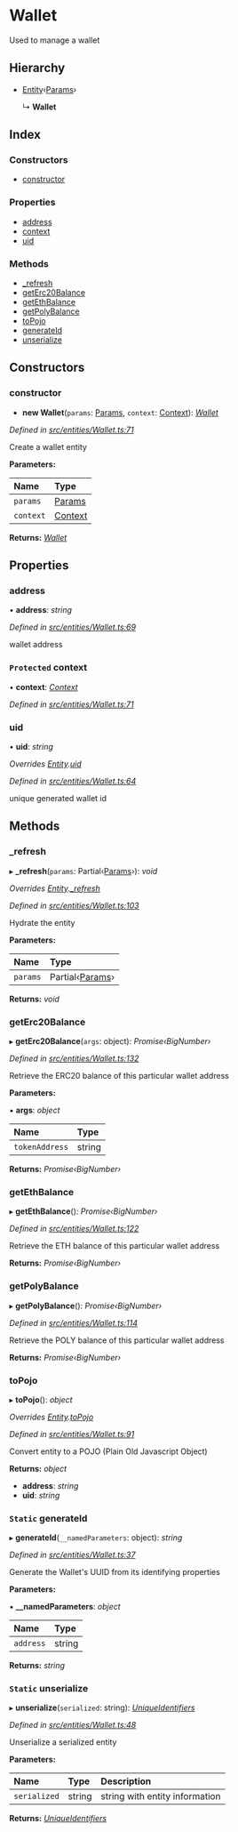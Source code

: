 # Wallet

Used to manage a wallet

## Hierarchy

* [Entity]()‹[Params]()›

  ↳ **Wallet**

## Index

### Constructors

* [constructor]()

### Properties

* [address]()
* [context]()
* [uid]()

### Methods

* [\_refresh]()
* [getErc20Balance]()
* [getEthBalance]()
* [getPolyBalance]()
* [toPojo]()
* [generateId]()
* [unserialize]()

## Constructors

### constructor

+ **new Wallet**\(`params`: [Params](), `context`: [Context]()\): [_Wallet_]()

_Defined in_ [_src/entities/Wallet.ts:71_](https://github.com/PolymathNetwork/polymath-sdk/blob/550676f/src/entities/Wallet.ts#L71)

Create a wallet entity

**Parameters:**

| Name | Type |
| :--- | :--- |
| `params` | [Params]() |
| `context` | [Context]() |

**Returns:** [_Wallet_]()

## Properties

### address

• **address**: _string_

_Defined in_ [_src/entities/Wallet.ts:69_](https://github.com/PolymathNetwork/polymath-sdk/blob/550676f/src/entities/Wallet.ts#L69)

wallet address

### `Protected` context

• **context**: [_Context_]()

_Defined in_ [_src/entities/Wallet.ts:71_](https://github.com/PolymathNetwork/polymath-sdk/blob/550676f/src/entities/Wallet.ts#L71)

### uid

• **uid**: _string_

_Overrides_ [_Entity_]()_._[_uid_]()

_Defined in_ [_src/entities/Wallet.ts:64_](https://github.com/PolymathNetwork/polymath-sdk/blob/550676f/src/entities/Wallet.ts#L64)

unique generated wallet id

## Methods

### \_refresh

▸ **\_refresh**\(`params`: Partial‹[Params]()›\): _void_

_Overrides_ [_Entity_]()_._[_\_refresh_]()

_Defined in_ [_src/entities/Wallet.ts:103_](https://github.com/PolymathNetwork/polymath-sdk/blob/550676f/src/entities/Wallet.ts#L103)

Hydrate the entity

**Parameters:**

| Name | Type |
| :--- | :--- |
| `params` | Partial‹[Params]()› |

**Returns:** _void_

### getErc20Balance

▸ **getErc20Balance**\(`args`: object\): _Promise‹BigNumber›_

_Defined in_ [_src/entities/Wallet.ts:132_](https://github.com/PolymathNetwork/polymath-sdk/blob/550676f/src/entities/Wallet.ts#L132)

Retrieve the ERC20 balance of this particular wallet address

**Parameters:**

▪ **args**: _object_

| Name | Type |
| :--- | :--- |
| `tokenAddress` | string |

**Returns:** _Promise‹BigNumber›_

### getEthBalance

▸ **getEthBalance**\(\): _Promise‹BigNumber›_

_Defined in_ [_src/entities/Wallet.ts:122_](https://github.com/PolymathNetwork/polymath-sdk/blob/550676f/src/entities/Wallet.ts#L122)

Retrieve the ETH balance of this particular wallet address

**Returns:** _Promise‹BigNumber›_

### getPolyBalance

▸ **getPolyBalance**\(\): _Promise‹BigNumber›_

_Defined in_ [_src/entities/Wallet.ts:114_](https://github.com/PolymathNetwork/polymath-sdk/blob/550676f/src/entities/Wallet.ts#L114)

Retrieve the POLY balance of this particular wallet address

**Returns:** _Promise‹BigNumber›_

### toPojo

▸ **toPojo**\(\): _object_

_Overrides_ [_Entity_]()_._[_toPojo_]()

_Defined in_ [_src/entities/Wallet.ts:91_](https://github.com/PolymathNetwork/polymath-sdk/blob/550676f/src/entities/Wallet.ts#L91)

Convert entity to a POJO \(Plain Old Javascript Object\)

**Returns:** _object_

* **address**: _string_
* **uid**: _string_

### `Static` generateId

▸ **generateId**\(`__namedParameters`: object\): _string_

_Defined in_ [_src/entities/Wallet.ts:37_](https://github.com/PolymathNetwork/polymath-sdk/blob/550676f/src/entities/Wallet.ts#L37)

Generate the Wallet's UUID from its identifying properties

**Parameters:**

▪ **\_\_namedParameters**: _object_

| Name | Type |
| :--- | :--- |
| `address` | string |

**Returns:** _string_

### `Static` unserialize

▸ **unserialize**\(`serialized`: string\): [_UniqueIdentifiers_]()

_Defined in_ [_src/entities/Wallet.ts:48_](https://github.com/PolymathNetwork/polymath-sdk/blob/550676f/src/entities/Wallet.ts#L48)

Unserialize a serialized entity

**Parameters:**

| Name | Type | Description |
| :--- | :--- | :--- |
| `serialized` | string | string with entity information |

**Returns:** [_UniqueIdentifiers_]()

